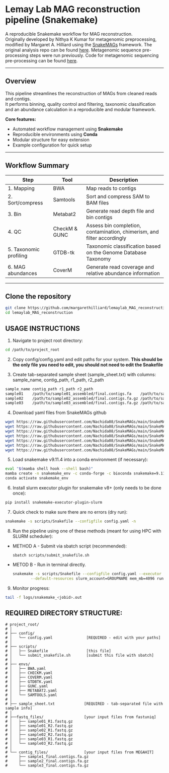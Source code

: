 # Lemay Lab MAG reconstruction pipeline (Snakemake)

A reproducible Snakemake workflow for MAG reconstruction.   
Originally developed by Nithya K Kumar for metagenomic preprocessing, modified by Margaret A. Hilliard using the [SnakeMAGs](https://github.com/Nachida08/SnakeMAGs) framework.
The original analysis repo can be found [here](https://github.com/margarethilliard/VB12-analysis).
Metagenomic sequence pre-processing steps were run previously. Code for metagenomic sequencing pre-processing can be found [here](https://github.com/dglemay/ARG_metagenome).

---

## Overview
This pipeline streamlines the reconstruction of MAGs from cleaned reads and contigs.  
It performs binning, quality control and filtering, taxonomic classification and an abundance calculation in a reproducible and modular framework.

**Core features:**
- Automated workflow management using **Snakemake**
- Reproducible environments using **Conda**
- Modular structure for easy extension
- Example configuration for quick setup

---

##  Workflow Summary

| Step | Tool | Description |
|------|------|--------------|
| 1. Mapping | BWA | Map reads to contigs |
| 2. Sort/compress | Samtools | Sort and compress SAM to BAM files |
| 3. Bin | Metabat2 | Generate read depth file and bin contigs |
| 4. QC | CheckM & GUNC | Assess bin completion, contamination, chimerism, and filter accordingly |
| 5. Taxonomic profiling | GTDB-tk | Taxonomic classification based on the Genome Database Taxonomy |
| 6. MAG abundances | CoverM | Generate read coverage and relative abundance information |

---

## Clone the repository
```bash
git clone https://github.com/margarethilliard/lemaylab_MAG_reconstruction
cd lemaylab_MAG_reconstruction
```


 USAGE INSTRUCTIONS
 ------------------
1.   Navigate to project root directory:
```bash
cd /path/to/project_root
```
 
2. Copy config/config.yaml and edit paths for your system. **This should be the only file you need to edit, you should not need to edit the Snakefile**

3. Create tab-separated sample sheet (sample_sheet.txt) with columns: sample_name, contig_path, r1_path, r2_path
```bash
sample_name	contig_path	r1_path	r2_path
sample01	/path/to/sample01_assembled/final.contigs.fa	/path/to/sample01_R1_dup.fastq.gz	/path/to/sample01_R2_dup.fastq.gz
sample02	/path/to/sample02_assembled/final.contigs.fa.gz	/path/to/sample02_R1_dup.fastq.gz	/path/to/sample02_R2_dup.fastq.gz
sample03	/path/to/sample03_assembled/final.contigs.fa.gz	/path/to/sample03_R1_dup.fastq.gz	/path/to/sample03_R2_dup.fastq.gz
```

4. Download yaml files from SnakeMAGs github
```bash
wget https://raw.githubusercontent.com/Nachida08/SnakeMAGs/main/SnakeMAGs_conda_env/BWA.yaml -O envs/BWA.yaml
wget https://raw.githubusercontent.com/Nachida08/SnakeMAGs/main/SnakeMAGs_conda_env/BWA.yaml -O envs/CHECKM.yaml
wget https://raw.githubusercontent.com/Nachida08/SnakeMAGs/main/SnakeMAGs_conda_env/BWA.yaml -O envs/COVERM.yaml
wget https://raw.githubusercontent.com/Nachida08/SnakeMAGs/main/SnakeMAGs_conda_env/BWA.yaml -O envs/GTDBTK.yaml
wget https://raw.githubusercontent.com/Nachida08/SnakeMAGs/main/SnakeMAGs_conda_env/BWA.yaml -O envs/GUNC.yaml
wget https://raw.githubusercontent.com/Nachida08/SnakeMAGs/main/SnakeMAGs_conda_env/BWA.yaml -O envs/METABAT2.yaml
wget https://raw.githubusercontent.com/Nachida08/SnakeMAGs/main/SnakeMAGs_conda_env/BWA.yaml -O envs/SAMTOOLS.yaml
```

5. Load snakemake v9.11.4 into a conda environment (if necessary):
```bash
eval "$(mamba shell hook --shell bash)"
mamba create -n snakemake_env -c conda-forge -c bioconda snakemake=9.11.4
conda activate snakemake_env
```

 6. Install slurm executor plugin for snakemake v8+ (only needs to be done once):
 ```bash
pip install snakemake-executor-plugin-slurm
```

 7. Quick check to make sure there are no errors (dry run):
```bash
snakemake -s scripts/Snakefile --configfile config.yaml -n
```

8. Run the pipeline using one of these methods (meant for using HPC with SLURM scheduler):
* METHOD A - Submit via sbatch script (recommended):
    ```
    sbatch scripts/submit_snakefile.sh
    ````

* METOD B - Run in terminal directly. 
    ```bash
    snakemake -s scripts/Snakefile --configfile config.yaml --executor slurm --jobs 20 --use-conda \
            --default-resources slurm_account=GROUPNAME mem_mb=4096 runtime=600
    ```

9. Monitor progress:
```bash
tail -f logs/snakemake_<jobid>.out
```

 REQUIRED DIRECTORY STRUCTURE:
-----------------------
```
# project_root/
# │
# ├── config/
# │   └── config.yaml               [REQUIRED - edit with your paths]
# │
# ├── scripts/
# │   ├── Snakefile                 [this file]
# │   └── submit_snakefile.sh       [submit this file with sbatch]
# │
# ├── envs/
# │   ├── BWA.yaml              
# │   ├── CHECKM.yaml   
# │   ├── COVERM.yaml                
# │   ├── GTDBTK.yaml
# │   ├── GUNC.yaml  
# │   ├── METABAT2.yaml        
# │	  └── SAMTOOLS.yaml 
# │	
# ├── sample_sheet.txt             [REQUIRED - tab-separated file with sample info]
# │
# ├──fastq_files/                  [your input files from fastuniq]
# │   ├── sample01_R1.fastq.gz
# │   ├── sample01_R2.fastq.gz
# │   ├── sample02_R1.fastq.gz
# │   ├── sample02_R2.fastq.gz
# │   ├── sample03_R1.fastq.gz
# │   └── sample03_R2.fastq.gz	
# │
# └── contig_files/                [your input files from MEGAHIT]
#     ├── sample1_final.contigs.fa.gz
#     ├── sample2_final.contigs.fa.gz
#     └── sample3_final.contigs.fa.gz
```
